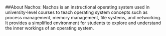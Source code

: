 ##About Nachos:
Nachos is an instructional operating system used in university-level courses to teach operating system concepts such as process management, memory management, file systems, and networking. It provides a simplified environment for students to explore and understand the inner workings of an operating system.
